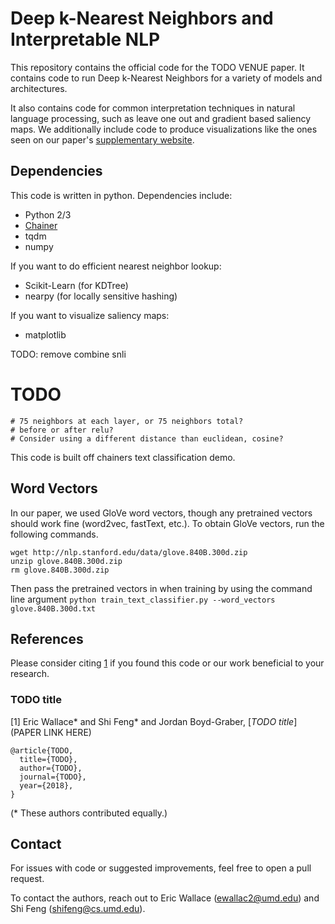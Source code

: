 # Deep k-Nearest Neighbors and Interpretable NLP

This repository contains the official code for the TODO VENUE paper. It contains code to run Deep k-Nearest Neighbors for a variety of models and architectures.

It also contains code for common interpretation techniques in natural language processing, such as leave one out and gradient based saliency maps. We additionally include code to produce visualizations like the ones seen on our paper's [supplementary website](https://sites.google.com/view/language-dknn/).

## Dependencies

This code is written in python. Dependencies include:

* Python 2/3
* [Chainer](https://chainer.org/)
* tqdm
* numpy

If you want to do efficient nearest neighbor lookup:
* Scikit-Learn (for KDTree)
* nearpy (for locally sensitive hashing)

If you want to visualize saliency maps:
* matplotlib



TODO:
remove combine snli

# TODO
    # 75 neighbors at each layer, or 75 neighbors total?
    # before or after relu?
    # Consider using a different distance than euclidean, cosine?



This code is built off chainers text classification demo.



## Word Vectors

In our paper, we used GloVe word vectors, though any pretrained vectors should work fine (word2vec, fastText, etc.). To obtain GloVe vectors, run the following commands.

```
wget http://nlp.stanford.edu/data/glove.840B.300d.zip
unzip glove.840B.300d.zip
rm glove.840B.300d.zip
```

Then pass the pretrained vectors in when training by using the command line argument ```python train_text_classifier.py --word_vectors glove.840B.300d.txt``` 


## References

Please consider citing [1](#dknn-language) if you found this code or our work beneficial to your research.

### TODO title

[1] Eric Wallace\* and Shi Feng\* and Jordan Boyd-Graber, [*TODO title*](PAPER LINK HERE)

```
@article{TODO,
  title={TODO},
  author={TODO},
  journal={TODO},  
  year={2018},  
}
```

(\* These authors contributed equally.)


## Contact

For issues with code or suggested improvements, feel free to open a pull request.

To contact the authors, reach out to Eric Wallace (ewallac2@umd.edu) and Shi Feng (shifeng@cs.umd.edu).
